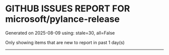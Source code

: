 
# GITHUB ISSUES REPORT FOR microsoft/pylance-release


Generated on 2025-08-09 using: stale=30, all=False


Only showing items that are new to report in past 1 day(s)


---




















